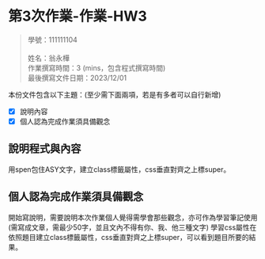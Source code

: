 # 第3次作業-作業-HW3
>
>學號：111111104    
><br />
>姓名：翁永樺
><br />
>作業撰寫時間：3 (mins，包含程式撰寫時間)
><br />
>最後撰寫文件日期：2023/12/01
>

本份文件包含以下主題：(至少需下面兩項，若是有多者可以自行新增)
- [x] 說明內容
- [x] 個人認為完成作業須具備觀念

## 說明程式與內容

用spen包住ASY文字，建立class標籤屬性，css垂直對齊之上標super。

## 個人認為完成作業須具備觀念

開始寫說明，需要說明本次作業個人覺得需學會那些觀念，亦可作為學習筆記使用 (需寫成文章，需最少50字，並且文內不得有你、我、他三種文字)
學習css屬性在依照題目建立class標籤屬性，css垂直對齊之上標super，可以看到題目所要的結果。